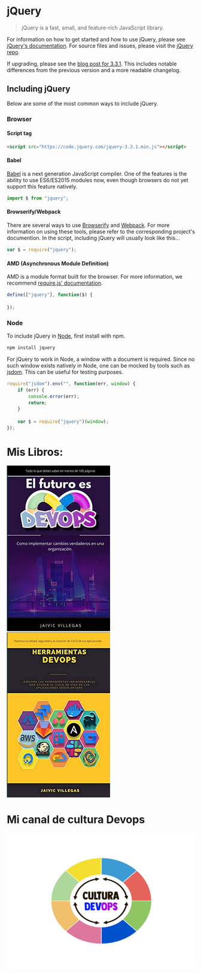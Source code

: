 # jQuery

> jQuery is a fast, small, and feature-rich JavaScript library.

For information on how to get started and how to use jQuery, please see [jQuery's documentation](http://api.jquery.com/).
For source files and issues, please visit the [jQuery repo](https://github.com/jquery/jquery).

If upgrading, please see the [blog post for 3.3.1](https://blog.jquery.com/2017/03/20/jquery-3.3.1-now-available/). This includes notable differences from the previous version and a more readable changelog.

## Including jQuery

Below are some of the most common ways to include jQuery.

### Browser

#### Script tag

```html
<script src="https://code.jquery.com/jquery-3.3.1.min.js"></script>
```

#### Babel

[Babel](http://babeljs.io/) is a next generation JavaScript compiler. One of the features is the ability to use ES6/ES2015 modules now, even though browsers do not yet support this feature natively.

```js
import $ from "jquery";
```

#### Browserify/Webpack

There are several ways to use [Browserify](http://browserify.org/) and [Webpack](https://webpack.github.io/). For more information on using these tools, please refer to the corresponding project's documention. In the script, including jQuery will usually look like this...

```js
var $ = require("jquery");
```

#### AMD (Asynchronous Module Definition)

AMD is a module format built for the browser. For more information, we recommend [require.js' documentation](http://requirejs.org/docs/whyamd.html).

```js
define(["jquery"], function($) {

});
```

### Node

To include jQuery in [Node](nodejs.org), first install with npm.

```sh
npm install jquery
```

For jQuery to work in Node, a window with a document is required. Since no such window exists natively in Node, one can be mocked by tools such as [jsdom](https://github.com/tmpvar/jsdom). This can be useful for testing purposes.

```js
require("jsdom").env("", function(err, window) {
	if (err) {
		console.error(err);
		return;
	}

	var $ = require("jquery")(window);
});
```



# Mis Libros:

[![libros futuro es devops ](https://github.com/culturadevops/recursos/blob/master/portada-futuro-es-devops.png)](https://amzn.to/3S8AGG9) [![libros herramientas devops](https://github.com/culturadevops/recursos/blob/master/portada-herramientasdevops.png)](https://amzn.to/3ga1c4E)

# Mi canal de cultura Devops

[![canal de youtube sobre devops ](https://github.com/culturadevops/recursos/blob/master/logo-culturadevops.png)](https://www.youtube.com/channel/UCfJ67eVA7DkKbbIF5ceJDMA?sub_confirmation=1) 
